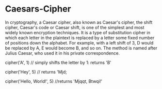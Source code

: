 # Caesars-Cipher

In cryptography, a Caesar cipher, also known as Caesar's cipher, the shift cipher, Caesar's code or Caesar shift, is one of the simplest and most widely known encryption techniques. It is a type of substitution cipher in which each letter in the plaintext is replaced by a letter some fixed number of positions down the alphabet. For example, with a left shift of 3, D would be replaced by A, E would become B, and so on. The method is named after Julius Caesar, who used it in his private correspondence.

cipher('A', 1) // simply shifts the letter by 1: returns 'B'

cipher('Hey', 5) // returns 'Mjd;

cipher('Hello, World!', 5) //returns 'Mjqqt, Btwqi!'
